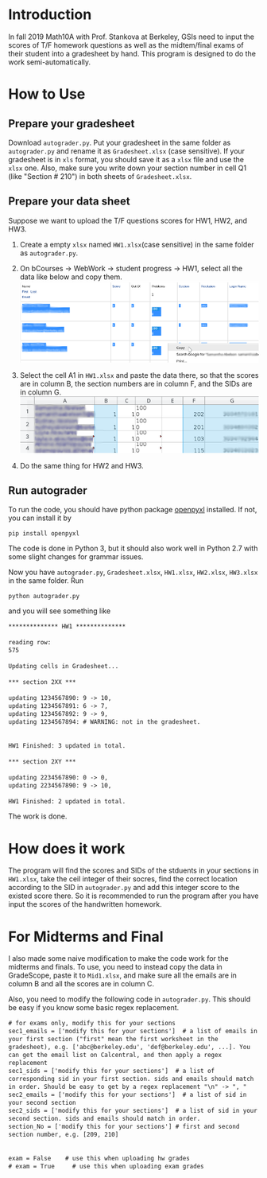# Introduction

In fall 2019 Math10A with Prof. Stankova at Berkeley, GSIs need to input the scores of T/F homework questions as well as the midtem/final exams of their student into a gradesheet by hand. This program is designed to do the work semi-automatically.

# How to Use

## Prepare your gradesheet

Download `autograder.py`. Put your gradesheet in the same folder as `autograder.py` and rename it as `Gradesheet.xlsx` (case sensitive). If your gradesheet is in `xls` format, you should save it as a `xlsx` file and use the `xlsx` one. Also, make sure you write down your section number in cell Q1 (like "Section # 210") in both sheets of `Gradesheet.xlsx`.

## Prepare your data sheet

Suppose we want to upload the T/F questions scores for HW1, HW2, and HW3.

1. Create a empty `xlsx` named `HW1.xlsx`(case sensitive) in the same folder as `autograder.py`.

2. On bCourses -> WebWork -> student progress -> HW1, select all the data like below and copy them.
![Select Data](./images/select_data.png)

3. Select the cell A1 in `HW1.xlsx` and paste the data there, so that the scores are in column B, the section numbers are in column F, and the SIDs are in column G.
![Paste Data](./images/data_sheet.png)

4. Do the same thing for HW2 and HW3.

## Run autograder

To run the code, you should have python package [openpyxl](https://pypi.org/project/openpyxl/) installed. If not, you can install it by

    pip install openpyxl

The code is done in Python 3, but it should also work well in Python 2.7 with some slight changes for grammar issues.

Now you have `autograder.py`, `Gradesheet.xlsx`, `HW1.xlsx`, `HW2.xlsx`, `HW3.xlsx` in the same folder. Run

    python autograder.py

and you will see something like

    ************** HW1 **************

    reading row: 
    575       

    Updating cells in Gradesheet...

    *** section 2XX ***

    updating 1234567890: 9 -> 10, 
    updating 1234567891: 6 -> 7, 
    updating 1234567892: 9 -> 9, 
    updating 1234567894: # WARNING: not in the gradesheet.


    HW1 Finished: 3 updated in total.

    *** section 2XY ***
    
    updating 2234567890: 0 -> 0,
    updating 2234567890: 9 -> 10,

    HW1 Finished: 2 updated in total.

The work is done.

# How does it work

The program will find the scores and SIDs of the stduents in your sections in `HW1.xlsx`, take the ceil integer of their socres, find the correct location according to the SID in `autograder.py` and add this integer score to the existed score there. So it is recommended to run the program after you have input the scores of the handwritten homework.

# For Midterms and Final

I also made some naive modification to make the code work for the midterms and finals. To use, you need to instead copy the data in GradeScope, paste it to `Mid1.xlsx`, and make sure all the emails are in column B and all the scores are in column C.

Also, you need to modify the following code in `autograder.py`. This should be easy if you know some basic regex replacement.

    # for exams only, modify this for your sections
    sec1_emails = ['modify this for your sections']  # a list of emails in your first section ("first" mean the first worksheet in the gradesheet), e.g. ['abc@berkeley.edu', 'def@berkeley.edu', ...]. You can get the email list on Calcentral, and then apply a regex replacement
    sec1_sids = ['modify this for your sections']  # a list of corresponding sid in your first section. sids and emails should match in order. Should be easy to get by a regex replacement "\n" -> ", "
    sec2_emails = ['modify this for your sections']  # a list of sid in your second section
    sec2_sids = ['modify this for your sections']  # a list of sid in your second section. sids and emails should match in order.
    section_No = ['modify this for your sections'] # first and second section number, e.g. [209, 210]


    exam = False    # use this when uploading hw grades
    # exam = True     # use this when uploading exam grades
